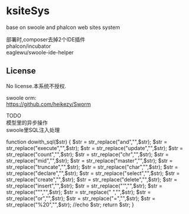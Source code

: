 # ksiteSys
base on swoole and phalcon web sites system  
  

部署时,composer去掉2个IDE插件  
phalcon/incubator  
eaglewu/swoole-ide-helper  

License
-------
No license.本系统不授权.  

swoole orm:  
https://github.com/heikezy/Sworm  


TODO  
模型里的异步操作  
swoole里SQL注入处理  

function dowith_sql($str)
{
   $str = str_replace("and","",$str);
   $str = str_replace("execute","",$str);
   $str = str_replace("update","",$str);
   $str = str_replace("count","",$str);
   $str = str_replace("chr","",$str);
   $str = str_replace("mid","",$str);
   $str = str_replace("master","",$str);
   $str = str_replace("truncate","",$str);
   $str = str_replace("char","",$str);
   $str = str_replace("declare","",$str);
   $str = str_replace("select","",$str);
   $str = str_replace("create","",$str);
   $str = str_replace("delete","",$str);
   $str = str_replace("insert","",$str);
   $str = str_replace("'","",$str);
   $str = str_replace(""","",$str);
   $str = str_replace(" ","",$str);
   $str = str_replace("or","",$str);
   $str = str_replace("=","",$str);
   $str = str_replace("%20","",$str);
   //echo $str;
   return $str;
}